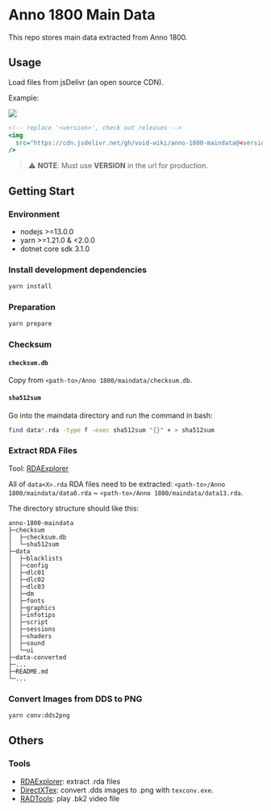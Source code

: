 # Anno 1800 Main Data

This repo stores main data extracted from Anno 1800.

## Usage

Load files from jsDelivr (an open source CDN).

Example:

<img src="https://cdn.jsdelivr.net/gh/void-wiki/anno-1800-maindata/data-converted/ui/2kimages/main/3dicons/resident/icon_resident_farmer.png" />

```htm
<!-- replace '<version>', check out releases -->
<img
  src="https://cdn.jsdelivr.net/gh/void-wiki/anno-1800-maindata@<version>/data-converted/ui/2kimages/main/3dicons/resident/icon_resident_farmer.png"
/>
```

> ⚠ **NOTE**: Must use **VERSION** in the url for production.

## Getting Start

### Environment

- nodejs >=13.0.0
- yarn >=1.21.0 & <2.0.0
- dotnet core sdk 3.1.0

### Install development dependencies

```sh
yarn install
```

### Preparation

```sh
yarn prepare
```

### Checksum

#### `checksum.db`

Copy from `<path-to>/Anno 1800/maindata/checksum.db`.

#### `sha512sum`

Go into the maindata directory and run the command in bash:

```sh
find data*.rda -type f -exec sha512sum "{}" + > sha512sum
```

### Extract RDA Files

Tool: [RDAExplorer](https://github.com/lysannschlegel/RDAExplorer)

All of `data<X>.rda` RDA files need to be extracted: `<path-to>/Anno 1800/maindata/data0.rda` ~ `<path-to>/Anno 1800/maindata/data13.rda`.

The directory structure should like this:

```
anno-1800-maindata
├─checksum
│  ├─checksum.db
│  └─sha512sum
├─data
│  ├─blacklists
│  ├─config
│  ├─dlc01
│  ├─dlc02
│  ├─dlc03
│  ├─dm
│  ├─fonts
│  ├─graphics
│  ├─infotips
│  ├─script
│  ├─sessions
│  ├─shaders
│  ├─sound
│  └─ui
├─data-converted
├─...
├─README.md
└─...
```

### Convert Images from DDS to PNG

```sh
yarn conv:dds2png
```

## Others

### Tools

- [RDAExplorer](https://github.com/lysannschlegel/RDAExplorer): extract .rda files
- [DirectXTex](https://github.com/microsoft/DirectXTex): convert .dds images to .png with `texconv.exe`.
- [RADTools](http://www.radgametools.com/bnkdown.htm): play .bk2 video file
